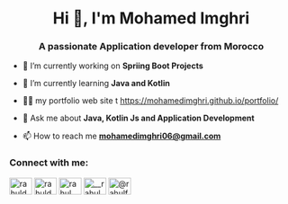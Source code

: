 <h1 align="center">Hi 👋, I'm Mohamed Imghri</h1>
<h3 align="center">A passionate Application developer from Morocco</h3>


- 🔭 I’m currently working on **Spriing Boot Projects**

- 🌱 I’m currently learning **Java and Kotlin**

- 👨‍💻  my portfolio web site t https://mohamedimghri.github.io/portfolio/

- 💬 Ask me about **Java, Kotlin Js and Application Development**

- 📫 How to reach me **mohamedimghri06@gmail.com**



<h3 align="left">Connect with me:</h3>
<p align="left">
<a href="https://dev.to/rahuldev" target="blank"><img align="center" src="https://raw.githubusercontent.com/rahuldkjain/github-profile-readme-generator/master/src/images/icons/Social/devto.svg" alt="rahuldev" height="30" width="40" /></a>
<a href="https://twitter.com/rahuldevfront" target="blank"><img align="center" src="https://raw.githubusercontent.com/rahuldkjain/github-profile-readme-generator/master/src/images/icons/Social/twitter.svg" alt="rahuldevfront" height="30" width="40" /></a>
<a href="https://linkedin.com/in/rahul rana" target="blank"><img align="center" src="https://raw.githubusercontent.com/rahuldkjain/github-profile-readme-generator/master/src/images/icons/Social/linked-in-alt.svg" alt="rahul rana" height="30" width="40" /></a>
<a href="https://instagram.com/__rahul___rana" target="blank"><img align="center" src="https://raw.githubusercontent.com/rahuldkjain/github-profile-readme-generator/master/src/images/icons/Social/instagram.svg" alt="__rahul___rana" height="30" width="40" /></a>
<a href="https://hashnode.com/@rahulftw" target="blank"><img align="center" src="https://raw.githubusercontent.com/rahuldkjain/github-profile-readme-generator/master/src/images/icons/Social/hashnode.svg" alt="@rahulftw" height="30" width="40" /></a>
</p>

